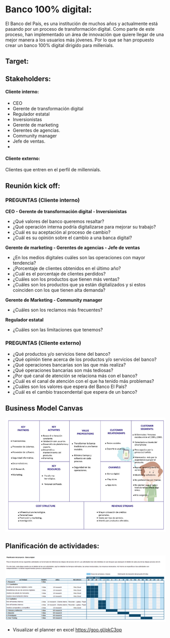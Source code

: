 # Banco 100% digital:

El Banco del País, es una institución de muchos años y actualmente está pasando por un proceso de transformación digital. Como parte de este proceso, han implementado un área de innovación que quiere llegar de una mejor manera a los usuarios más jóvenes. Por lo que se han propuesto crear un banco 100% digital dirigido para millenials.

## Target:



## Stakeholders:

#### Cliente interno:

- CEO
- Gerente de transformación digital
- Regulador estatal
- Inversionistas
- Gerente de marketing
- Gerentes de agencias.
- Community manager
- Jefe de ventas.
- 

#### Cliente externo:

Clientes que entren en el perfil de millennials.

## Reunión kick off:

### PREGUNTAS (Cliente interno)

**CEO - Gerente de transformación digital - Inversionistas** 

- ¿Qué valores del banco queremos resaltar?
- ¿Qué operación interna podría digitalizarse para mejorar su trabajo?
- ¿Cuál es su aceptación al proceso de  cambio?
- ¿Cuál es su opinión sobre el cambio a una banca digital?

**Gerente de marketing - Gerentes de agencias - Jefe de ventas**

- ¿En los medios digitales cuáles son las operaciones con mayor tendencia?
- ¿Porcentaje de clientes obtenidos en el último año?
- ¿Cuál es el porcentaje de clientes perdidos?
- ¿Cuáles son los productos que tienen más ventas?
- ¿Cuáles son los productos que ya están digitalizados y si estos coinciden con los que tienen alta demanda?

**Gerente de Marketing - Community manager**
- ¿Cuáles son los reclamos más frecuentes?

**Regulador estatal**

- ¿Cuáles son las limitaciones que tenemos?

### PREGUNTAS (Cliente externo)

- ¿Qué productos y/o servicios tiene del banco?
- ¿Qué opinión tiene acerca de los productos y/o servicios del banco?
- ¿Qué operaciones bancarias son las que más realiza?
- ¿Qué operaciones bancarias son más tediosas?
- ¿Por qué canal de atención se relaciona más con el banco?
- ¿Cuál es el canal de atención con el que ha tenido más problemas?
- ¿Cuáles son los valores que espera del Banco El País?
- ¿Cuál es el cambio trascendental que espera de un banco?


## Business Model Canvas
![Business Model Canvas](assets/docs/model-canvas.jpg)

## Planificación de actividades:

![banca-digital](assets/docs/Planner-Bank.png)

- Visualizar el planner en excel https://goo.gl/pkC3op




 

